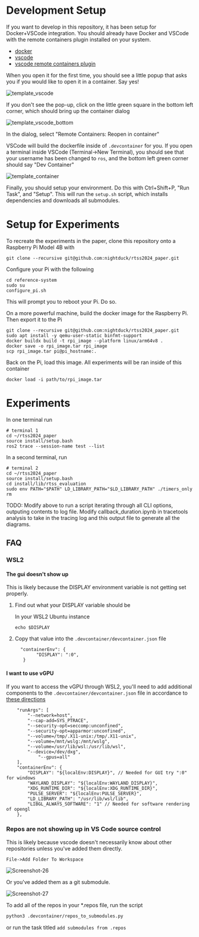 # Development Setup

If you want to develop in this repository, it has been setup for Docker+VSCode integration. You should already have Docker and VSCode with the remote containers plugin installed on your system.

* [docker](https://docs.docker.com/engine/install/)
* [vscode](https://code.visualstudio.com/)
* [vscode remote containers plugin](https://marketplace.visualstudio.com/items?itemName=ms-vscode-remote.remote-containers)


When you open it for the first time, you should see a little popup that asks you if you would like to open it in a container.  Say yes!

![template_vscode](https://user-images.githubusercontent.com/6098197/91332551-36898100-e781-11ea-9080-729964373719.png)

If you don't see the pop-up, click on the little green square in the bottom left corner, which should bring up the container dialog

![template_vscode_bottom](https://user-images.githubusercontent.com/6098197/91332638-5d47b780-e781-11ea-9fb6-4d134dbfc464.png)

In the dialog, select "Remote Containers: Reopen in container"

VSCode will build the dockerfile inside of `.devcontainer` for you.  If you open a terminal inside VSCode (Terminal->New Terminal), you should see that your username has been changed to `ros`, and the bottom left green corner should say "Dev Container"

![template_container](https://user-images.githubusercontent.com/6098197/91332895-adbf1500-e781-11ea-8afc-7a22a5340d4a.png)

Finally, you should setup your environment. Do this with Ctrl+Shift+P, "Run Task", and "Setup". This will run the `setup.sh` script, which installs dependencies and downloads all submodules.

# Setup for Experiments

To recreate the experiments in the paper, clone this repository onto a Raspberry Pi Model 4B with

    git clone --recursive git@github.com:nightduck/rtss2024_paper.git

Configure your Pi with the following

    cd reference-system
    sudo su
    configure_pi.sh

This will prompt you to reboot your Pi. Do so.

On a more powerful machine, build the docker image for the Raspberry Pi. Then export it to the Pi

    git clone --recursive git@github.com:nightduck/rtss2024_paper.git
    sudo apt install -y qemu-user-static binfmt-support
    docker buildx build -t rpi_image --platform linux/arm64v8 .
    docker save -o rpi_image.tar rpi_image
    scp rpi_image.tar pi@pi_hostname:.

Back on the Pi, load this image. All experiments will be ran inside of this container

    docker load -i path/to/rpi_image.tar

# Experiments

In one terminal run

    # terminal 1
    cd ~/rtss2024_paper
    source install/setup.bash
    ros2 trace --session-name test --list

In a second terminal, run

    # terminal 2
    cd ~/rtss2024_paper
    source install/setup.bash
    cd install/lib/rtss_evaluation
    sudo env PATH="$PATH" LD_LIBRARY_PATH="$LD_LIBRARY_PATH" ./timers_only rm

TODO: Modify above to run a script iterating through all CLI options, outputing contents to log file. Modify callback_duration.ipynb in tracetools analysis to take in the tracing log and this output file to generate all the diagrams.

## FAQ

### WSL2

#### The gui doesn't show up

This is likely because the DISPLAY environment variable is not getting set properly.

1. Find out what your DISPLAY variable should be

      In your WSL2 Ubuntu instance

      ```
      echo $DISPLAY
      ```

2. Copy that value into the `.devcontainer/devcontainer.json` file

      ```jsonc
      	"containerEnv": {
		      "DISPLAY": ":0",
         }
      ```

#### I want to use vGPU

If you want to access the vGPU through WSL2, you'll need to add additional components to the `.devcontainer/devcontainer.json` file in accordance to [these directions](https://github.com/microsoft/wslg/blob/main/samples/container/Containers.md)

```jsonc
	"runArgs": [
		"--network=host",
		"--cap-add=SYS_PTRACE",
		"--security-opt=seccomp:unconfined",
		"--security-opt=apparmor:unconfined",
		"--volume=/tmp/.X11-unix:/tmp/.X11-unix",
		"--volume=/mnt/wslg:/mnt/wslg",
		"--volume=/usr/lib/wsl:/usr/lib/wsl",
		"--device=/dev/dxg",
      		"--gpus=all"
	],
	"containerEnv": {
		"DISPLAY": "${localEnv:DISPLAY}", // Needed for GUI try ":0" for windows
		"WAYLAND_DISPLAY": "${localEnv:WAYLAND_DISPLAY}",
		"XDG_RUNTIME_DIR": "${localEnv:XDG_RUNTIME_DIR}",
		"PULSE_SERVER": "${localEnv:PULSE_SERVER}",
		"LD_LIBRARY_PATH": "/usr/lib/wsl/lib",
		"LIBGL_ALWAYS_SOFTWARE": "1" // Needed for software rendering of opengl
	},
```

### Repos are not showing up in VS Code source control

This is likely because vscode doesn't necessarily know about other repositories unless you've added them directly. 

```
File->Add Folder To Workspace
```

![Screenshot-26](https://github.com/athackst/vscode_ros2_workspace/assets/6098197/d8711320-2c16-463b-9d67-5bd9314acc7f)


Or you've added them as a git submodule.

![Screenshot-27](https://github.com/athackst/vscode_ros2_workspace/assets/6098197/8ebc9aac-9d70-4b53-aa52-9b5b108dc935)

To add all of the repos in your *.repos file, run the script

```bash
python3 .devcontainer/repos_to_submodules.py
```

or run the task titled `add submodules from .repos`
